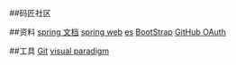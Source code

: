 ##码匠社区

##资料
[spring 文档](https://spring.io/guides)
[spring web](https://spring.io/guides/gs/serving-web-content/)
[es](https://elasticsearch.cn/explore)
[BootStrap](https://developer.github.com/v3/guides/managing-deploy-keys/#deploy-keys)
[GitHub OAuth](https://developer.github.com/apps/building-github-apps/creating-a-github-app/)

##工具
[Git](https://git-scm.com/download/win)
[visual paradigm](https://www.visual-paradigm.com/cn/)

